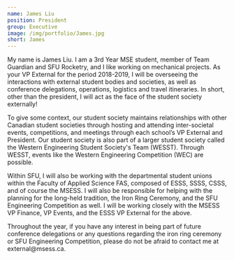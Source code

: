 ```yaml
---
name: James Liu
position: President
group: Executive
image: /img/portfolio/James.jpg
short: James
---
```

<p> My name is James Liu. I am a 3rd Year MSE student, member of Team Guardian and SFU Rocketry, and I like working on mechanical projects. As your VP External for the period 2018-2019, I will be overseeing the interactions with external student bodies and societies, as well as conference delegations, operations, logistics and travel itineraries. In short, other than the president, I will act as the face of the student society externally! </p>

<p>To give some context, our student society maintains relationships with other Canadian student societies through hosting and attending inter-societal events, competitions, and meetings through each school’s VP External and President. Our student society is also part of a larger student society called the Western Engineering Student Society's Team (WESST). Through WESST, events like the Western Engineering Competition (WEC) are possible.</p>

<p>Within SFU, I will also be working with the departmental student unions within the Faculty of Applied Science FAS, composed of ESSS, SSSS, CSSS, and of course the MSESS. I will also be responsible for helping with the planning for the long-held tradition, the Iron Ring Ceremony, and the SFU Engineering Competition as well. I will be working closely with the MSESS VP Finance, VP Events, and the ESSS VP External for the above.</p>

<p>Throughout the year, if you have any interest in being part of future conference delegations or any questions regarding the iron ring ceremony or SFU Engineering Competition, please do not be afraid to contact me at external@msess.ca. </p>
